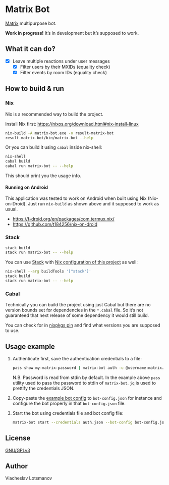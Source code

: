 # Matrix Bot

[Matrix](https://matrix.org) multipurpose bot.

**Work in progress!** It’s in development but it’s supposed to work.

## What it can do?

- [x] Leave multiple reactions under user messages
  - [x] Filter users by their MXIDs (equality check)
  - [x] Filter events by room IDs (equality check)

## How to build & run

### Nix

Nix is a recommended way to build the project.

Install Nix first: https://nixos.org/download.html#nix-install-linux

``` sh
nix-build -A matrix-bot.exe -o result-matrix-bot
result-matrix-bot/bin/matrix-bot --help
```

Or you can build it using `cabal` inside nix-shell:

``` sh
nix-shell
cabal build
cabal run matrix-bot -- --help
```

This should print you the usage info.

#### Running on Android

This application was tested to work on Android when built using Nix (Nix-on-Droid).
Just run `nix-build` as shown above and it supposed to work as usual.

- https://f-droid.org/en/packages/com.termux.nix/
- https://github.com/t184256/nix-on-droid

### Stack

``` sh
stack build
stack run matrix-bot -- --help
```

You can use [Stack](https://haskellstack.org/) with
[Nix configuration of this project](default.nix) as well:

``` sh
nix-shell --arg buildTools '["stack"]'
stack build
stack run matrix-bot -- --help
```

### Cabal

Technically you can build the project using just Cabal but there are no version bounds set for
dependencies in the `*.cabal` file. So it’s not guaranteed that next release of some dependency it
would still build.

You can check for in [nixpkgs pin](nix/sources.json) and find what versions you are supposed to use.

## Usage example

1. Authenticate first, save the authentication credentials to a file:

   ``` sh
   pass show my-matrix-password | matrix-bot auth -u @username:matrix.org | jq > auth.json
   ```

   N.B. Password is read from stdin by default. In the example above `pass` utility used to pass the
   password to stdin of `matrix-bot`. `jq` is used to prettify the credentials JSON.

2. Copy-paste the [example bot config](bot-config-example.json) to `bot-config.json` for instance
   and configure the bot properly in that `bot-config.json` file.

3. Start the bot using credentials file and bot config file:

   ``` sh
   matrix-bot start --credentials auth.json --bot-config bot-config.json
   ```

## License

[GNU/GPLv3](LICENSE)

## Author

Viacheslav Lotsmanov
